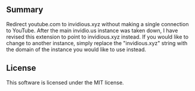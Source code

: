 ## Summary
Redirect youtube.com to invidious.xyz without making a single connection to YouTube.
After the main invidio.us instance was taken down, I have revised this extension to
point to invidious.xyz instead. If you would like to change to another instance,
simply replace the "invidious.xyz" string with the domain of the instance you would
like to use instead.

## License
This software is licensed under the MIT license.
